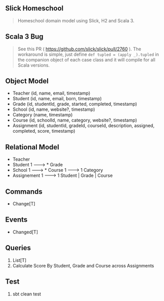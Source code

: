 Slick Homeschool
----------------
>Homeschool domain model using Slick, H2 and Scala 3.

Scala 3 Bug
-----------
>See this PR ( https://github.com/slick/slick/pull/2760 ). The workaround is
>simple, just define ```def tupled = (apply _).tupled``` in the companion
>object of each case class and it will compile for all Scala versions.

Object Model
------------
* Teacher (id, name, email, timestamp)
* Student (id, name, email, born, timestamp)
* Grade (id, studentId, grade, started, completed, timestamp)
* School (id, name, website?, timestamp)
* Category (name, timestamp)
* Course (id, schoolId, name, category, website?, timestamp)
* Assignment (id, studentId, gradeId, courseId, description, assigned, completed, score, timestamp)

Relational Model
----------------
* Teacher
* Student 1 ---> * Grade
* School 1 ---> * Course 1 ---> 1 Category
* Assignement 1 ---> 1 Student | Grade | Course

Commands
--------
* Change[T]

Events
------
* Changed[T]

Queries
-------
1. List[T]
2. Calculate Score By Student, Grade and Course across Assignments

Test
----
1. sbt clean test
